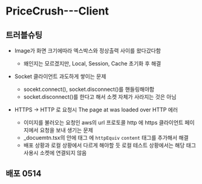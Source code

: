 # PriceCrush---Client

## 트러블슈팅

- Image가 화면 크기에따라 엑스박스와 정상출력 사이를 왔다갔다함

  - 왜인지는 모르겠지만, Local, Session, Cache 초기화 후 해결

- Socket 클라이언트 과도하게 쌓이는 문제

  - socekt.connect(), socket.disconnect()를 핸들링해야함
  - socket.disconnect()를 한다고 해서 소켓 자체가 사라지는 것은 아님

- HTTPS -> HTTP 로 요청시 The page at <URL> was loaded over HTTP 에러
  - 이미지를 불러오는 요청인 aws의 url 프로토콜 http 에 https 클라이언트 페이지에서 요청을 보내 생기는 문제
  - \_docuemtn.tsx의 <HEAD></HEAD> 안에 <meta> 태그 에 `httpEquiv` `content` 태그를 추가해서 해결
  - 배포 상황과 로컬 상황에서 다르게 해야할 듯 로컬 테스트 상황에서는 해당 태그 사용시 소켓에 연결되지 않음

## 배포 0514
